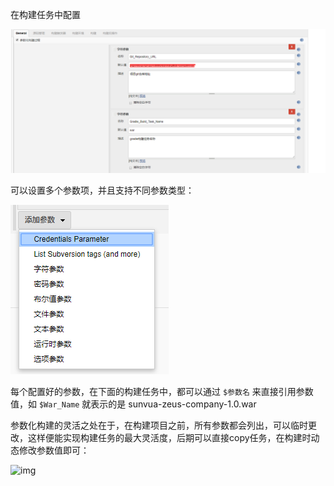 在构建任务中配置

![img](./resources/7.1.png)



可以设置多个参数项，并且支持不同参数类型：

![img](./resources/7.2.png)



每个配置好的参数，在下面的构建任务中，都可以通过 `$参数名` 来直接引用参数值，如 `$War_Name` 就表示的是 sunvua-zeus-company-1.0.war



参数化构建的灵活之处在于，在构建项目之前，所有参数都会列出，可以临时更改，这样便能实现构建任务的最大灵活度，后期可以直接copy任务，在构建时动态修改参数值即可：

![img](http://bookish.fun/uploadfiles/image/2018-06-08/33ab4e76-ecee-49f1-8b02-96bf80b93535.png)